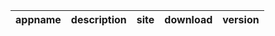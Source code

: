 | appname | description | site | download | version |
| ------- | ----------- | ---- | -------- | ------- |

